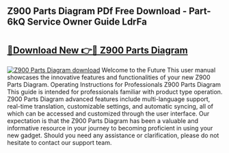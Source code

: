 ## Z900 Parts Diagram PDf Free Download - Part-6kQ Service Owner Guide LdrFa

# <h2><a href="http://dfm7oat.blite.top/?on=Z900+Parts+Diagram">🔗Download New 👉🔴 Z900 Parts Diagram</a></h2>

[![Z900 Parts Diagram download](https://i.imgur.com/lujVjoI.png)](http://dfm7oat.blite.top/?on=Z900+Parts+Diagram)
Welcome to the Future This user manual showcases the innovative features and functionalities of your new Z900 Parts Diagram. Operating Instructions for Professionals Z900 Parts Diagram This guide is intended for professionals familiar with product type operation. Z900 Parts Diagram advanced features include multi-language support, real-time translation, customizable settings, and automatic syncing, all of which can be accessed and customized through the user interface. Our expectation is that the Z900 Parts Diagram has been a valuable and informative resource in your journey to becoming proficient in using your new gadget. Should you need any assistance or clarification, please do not hesitate to contact our support team.
